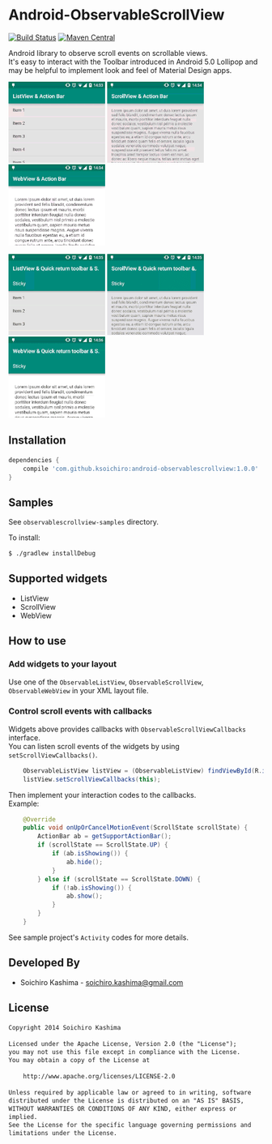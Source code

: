 Android-ObservableScrollView
===

[![Build Status](https://travis-ci.org/ksoichiro/Android-ObservableScrollView.svg?branch=master)](https://travis-ci.org/ksoichiro/Android-ObservableScrollView)
[![Maven Central](http://img.shields.io/maven-central/v/com.github.ksoichiro/android-observablescrollview.svg)](https://github.com/ksoichiro/Android-ObservableScrollView/releases/latest)

Android library to observe scroll events on scrollable views.  
It's easy to interact with the Toolbar introduced in Android 5.0 Lollipop  and may be helpful to implement look and feel of Material Design apps.

![](observablescrollview-samples/demo1.gif)
![](observablescrollview-samples/demo2.gif)
![](observablescrollview-samples/demo3.gif)

![](observablescrollview-samples/demo4.gif)
![](observablescrollview-samples/demo5.gif)
![](observablescrollview-samples/demo6.gif)

## Installation

```groovy
dependencies {
    compile 'com.github.ksoichiro:android-observablescrollview:1.0.0'
}
```

## Samples

See `observablescrollview-samples` directory.

To install:

```sh
$ ./gradlew installDebug
```

## Supported widgets

* ListView
* ScrollView
* WebView


## How to use

### Add widgets to your layout

Use one of the `ObservableListView`, `ObservableScrollView`, `ObservableWebView` in your XML layout file.

### Control scroll events with callbacks

Widgets above provides callbacks with `ObservableScrollViewCallbacks` interface.  
You can listen scroll events of the widgets by using `setScrollViewCallbacks()`.

```java
    ObservableListView listView = (ObservableListView) findViewById(R.id.list);
    listView.setScrollViewCallbacks(this);
```

Then implement your interaction codes to the callbacks.  
Example:

```java
    @Override
    public void onUpOrCancelMotionEvent(ScrollState scrollState) {
        ActionBar ab = getSupportActionBar();
        if (scrollState == ScrollState.UP) {
            if (ab.isShowing()) {
                ab.hide();
            }
        } else if (scrollState == ScrollState.DOWN) {
            if (!ab.isShowing()) {
                ab.show();
            }
        }
    }
```

See sample project's `Activity` codes for more details.

## Developed By

* Soichiro Kashima - <soichiro.kashima@gmail.com>


## License

    Copyright 2014 Soichiro Kashima

    Licensed under the Apache License, Version 2.0 (the "License");
    you may not use this file except in compliance with the License.
    You may obtain a copy of the License at

        http://www.apache.org/licenses/LICENSE-2.0

    Unless required by applicable law or agreed to in writing, software
    distributed under the License is distributed on an "AS IS" BASIS,
    WITHOUT WARRANTIES OR CONDITIONS OF ANY KIND, either express or implied.
    See the License for the specific language governing permissions and
    limitations under the License.

